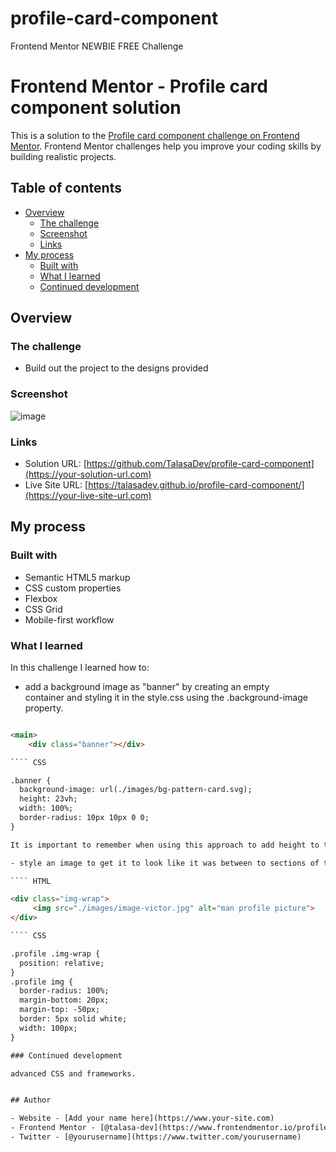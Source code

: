 # profile-card-component
Frontend Mentor NEWBIE FREE Challenge

# Frontend Mentor - Profile card component solution

This is a solution to the [Profile card component challenge on Frontend Mentor](https://www.frontendmentor.io/challenges/profile-card-component-cfArpWshJ). Frontend Mentor challenges help you improve your coding skills by building realistic projects. 

## Table of contents

- [Overview](#overview)
  - [The challenge](#the-challenge)
  - [Screenshot](#screenshot)
  - [Links](#links)
- [My process](#my-process)
  - [Built with](#built-with)
  - [What I learned](#what-i-learned)
  - [Continued development](#continued-development)
  
## Overview

### The challenge

- Build out the project to the designs provided

### Screenshot

![image](https://user-images.githubusercontent.com/119393713/205567447-34900b3e-0637-4906-8e25-6620819f6022.png)



### Links

- Solution URL: [https://github.com/TalasaDev/profile-card-component](https://your-solution-url.com)
- Live Site URL: [https://talasadev.github.io/profile-card-component/](https://your-live-site-url.com)

## My process

### Built with

- Semantic HTML5 markup
- CSS custom properties
- Flexbox
- CSS Grid
- Mobile-first workflow

### What I learned

In this challenge I learned how to:

- add a background image as "banner" by creating an empty <div class="banner"> container and styling it in the style.css using the .background-image property.

```` HTML

<main>    
    <div class="banner"></div>

```` CSS

.banner {
  background-image: url(./images/bg-pattern-card.svg);
  height: 23vh;
  width: 100%;
  border-radius: 10px 10px 0 0;
}

It is important to remember when using this approach to add height to the .banner container, otherwise it won't be seing. 

- style an image to get it to look like it was between to sections of the HTML. To do so, I applied a negative top margin.

```` HTML

<div class="img-wrap">
     <img src="./images/image-victor.jpg" alt="man profile picture">
</div>

```` CSS

.profile .img-wrap {
  position: relative;
}
.profile img {
  border-radius: 100%;
  margin-bottom: 20px;
  margin-top: -50px;
  border: 5px solid white;
  width: 100px;  
}

### Continued development

advanced CSS and frameworks.


## Author

- Website - [Add your name here](https://www.your-site.com)
- Frontend Mentor - [@talasa-dev](https://www.frontendmentor.io/profile/yourusername)
- Twitter - [@yourusername](https://www.twitter.com/yourusername)

